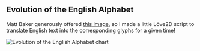 ## Evolution of the English Alphabet

Matt Baker generously offered [this image](https://twitter.com/usefulcharts/status/982306942352670722),
so I made a little Löve2D script to translate English text into the corresponding glyphs for a given time!

![Evolution of the English Alphabet chart](https://pbs.twimg.com/media/DaHa86qVAAAgrP7.jpg)
